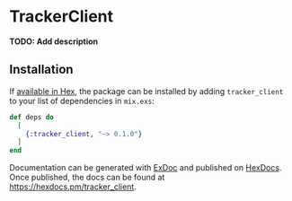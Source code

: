 # TrackerClient

**TODO: Add description**

## Installation

If [available in Hex](https://hex.pm/docs/publish), the package can be installed
by adding `tracker_client` to your list of dependencies in `mix.exs`:

```elixir
def deps do
  [
    {:tracker_client, "~> 0.1.0"}
  ]
end
```

Documentation can be generated with [ExDoc](https://github.com/elixir-lang/ex_doc)
and published on [HexDocs](https://hexdocs.pm). Once published, the docs can
be found at <https://hexdocs.pm/tracker_client>.

